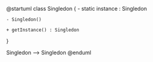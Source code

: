 @startuml
  class Singledon {
    - static instance : Singledon

    - Singledon()

    + getInstance() : Singledon
  }

  Singledon --> Singledon
@enduml